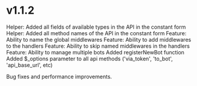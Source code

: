 # v1.1.2
Helper: Added all fields of available types in the API in the constant form
Helper: Added all method names of the API in the constant form
Feature: Ability to name the global middlewares
Feature: Ability to add middlewares to the handlers
Feature: Ability to skip named middlewares in the handlers
Feature: Ability to manage multiple bots
    Added registerNewBot function
    Added $_options parameter to all api methods ('via_token', 'to_bot', 'api_base_url', etc)

Bug fixes and performance improvements.
